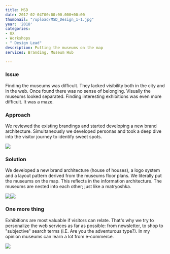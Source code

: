 ```yaml
---
title: MSD
date: 2017-02-04T00:00:00.000+00:00
thumbnail: "/upload/MSD_Design_1-1.jpg"
year: '2018'
categories:
- UX
- Workshops
- " Design Lead"
description: Putting the museums on the map
services: Branding, Museum Hub

---
```

### Issue

<p class ="lead">Finding the museums was difficult. They lacked visibility both in the city and in the web. Once found there was no sense of belonging. Visually the museums looked separated. Finding interesting exhibitions was even more difficult. It was a maze.</p>

### Approach

We reviewed the existing brandings and started developing a new brand architecture. Simultaneously we developed personas and took a deep dive into the visitor journey to identify sweet spots.

![](/upload/MSD_Design_2-1.jpg)

### Solution

We developed a new brand architecture (house of houses), a logo system and a layout pattern derived from the museums floor plans. We literally put the museums on the map. This reflects in the information architecture. The museums are nested into each other; just like a matryoshka.

![](/upload/MSD_Design_3-1.jpg)![](/upload/MSD_Design_4.jpg)

### One more thing

Exhibitions are most valuable if visitors can relate. That's why we try to personalize the web services as far as possible: from newsletter, to shop to "subjective" search terms (i.E. Are you the adventurous type?). In my opinion museums can learn a lot from e-commerce.

![](/upload/MSD_Design_1-1.jpg)